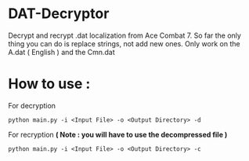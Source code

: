 # DAT-Decryptor

Decrypt and recrypt .dat localization from Ace Combat 7. So far the only thing you can do is replace strings, not add new ones. Only work on the A.dat ( English ) and the Cmn.dat

# How to use :
For decryption
```
python main.py -i <Input File> -o <Output Directory> -d
```

For recryption **( Note : you will have to use the decompressed file )**
```
python main.py -i <Input File> -o <Output Directory> -c
```
